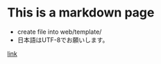 This is a markdown page
=======================

* create file into web/template/
* 日本語はUTF-8でお願いします。

[link](../md "title")